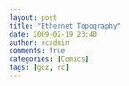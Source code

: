 ```yaml
---
layout: post
title: "Ethernet Topography"
date: 2009-02-19 23:40
author: rcadmin
comments: true
categories: [Comics]
tags: [goz, rc]
---
```

<a href="http://bitsmack.com/wp/2009/02/20/ethernet-topography/"><img src="http://dl.bitsmack.com/uploads/2009/02/20090220.jpg" alt="" title="This comic is also my Network Admin resume" class="alignnone size-full wp-image-1579" /></a>
